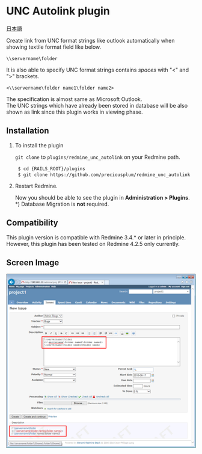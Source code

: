 # UNC Autolink plugin
[日本語](README_Ja.md)

Create link from UNC format strings like outlook automatically when showing textile format field like below.

    \\servername\folder

It is also able to specify UNC format strings contains *spaces* with "<" and ">" brackets.

    <\\servername\folder name1\folder name2>

The specification is almost same as Microsoft Outlook.  
The UNC strings which have already been stored in database will be also shown as link since this plugin works in viewing phase.

## Installation

1. To install the plugin

    `git clone` to `plugins/redmine_unc_autolink` on your Redmine path.

        $ cd {RAILS_ROOT}/plugins
        $ git clone https://github.com/preciousplum/redmine_unc_autolink 

2. Restart Redmine.

    Now you should be able to see the plugin in **Administration > Plugins**.  
    *) Database Migration is **not** required.

## Compatibility
This plugin version is compatible with Redmine 3.4.* or later in principle.  
However, this plugin has been tested on Redmine 4.2.5 only currently.

## Screen Image
![Screen Image](assets/images/screenimage.png)  

